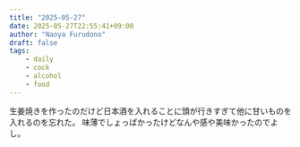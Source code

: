 ```yaml
---
title: "2025-05-27"
date: 2025-05-27T22:55:41+09:00
author: "Naoya Furudono"
draft: false
tags:
    - daily
    - cock
    - alcohol
    - food
---
```


生姜焼きを作ったのだけど日本酒を入れることに頭が行きすぎて他に甘いものを入れるのを忘れた。
味薄でしょっぱかったけどなんや感や美味かったのでよし。
